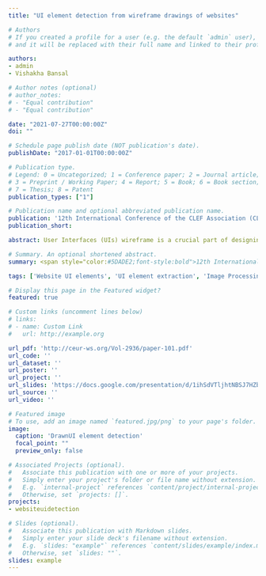 ```yaml
---
title: "UI element detection from wireframe drawings of websites"

# Authors
# If you created a profile for a user (e.g. the default `admin` user), write the username (folder name) here 
# and it will be replaced with their full name and linked to their profile.

authors:
- admin
- Vishakha Bansal

# Author notes (optional)
# author_notes:
# - "Equal contribution"
# - "Equal contribution"

date: "2021-07-27T00:00:00Z"
doi: ""

# Schedule page publish date (NOT publication's date).
publishDate: "2017-01-01T00:00:00Z"

# Publication type.
# Legend: 0 = Uncategorized; 1 = Conference paper; 2 = Journal article;
# 3 = Preprint / Working Paper; 4 = Report; 5 = Book; 6 = Book section;
# 7 = Thesis; 8 = Patent
publication_types: ["1"]

# Publication name and optional abbreviated publication name.
publication: '12th International Conference of the CLEF Association (CLEF 2021) - Bucharest, Romania'
publication_short: 

abstract: User Interfaces (UIs) wireframe is a crucial part of designing front-end of websites and mobile applications. Detection of UI elements such as paragraphs, buttons, images etc. from the wireframes using advanced Artificial Intelligence (AI) algorithms pave the way to automate the process of conversion of wireframes to Hypertext Mark-up Language (HTML) code. In this paper, we have explored different variants of 5th generation of You Only Look Once (YOLOv5) algorithm and post-processing techniques involving tuning of confidence cut-off variable for detection of UI elements. Our final approach comprises of data pre-processing using contrast normalization and conversion to black and white (BW), detection and localization of UI elements using YOLOv5x variant followed by confidence cutoff for selecting final bounding boxes. This approach resulted in Mean Average Precision (mAP) of 0.836 on the test data.

# Summary. An optional shortened abstract.
summary: <span style="color:#5DADE2;font-style:bold">12th International Conference of the CLEF Association (CLEF 2021) - Bucharest, Romania</span>

tags: ['Website UI elements', 'UI element extraction', 'Image Processing', 'OpenCV', 'Object Detection', 'YOLOv5', 'Confidence Cutoff Variation']

# Display this page in the Featured widget?
featured: true

# Custom links (uncomment lines below)
# links:
# - name: Custom Link
#   url: http://example.org

url_pdf: 'http://ceur-ws.org/Vol-2936/paper-101.pdf'
url_code: ''
url_dataset: ''
url_poster: ''
url_project: ''
url_slides: 'https://docs.google.com/presentation/d/1ihSdVTljhtNBSJ7HZbK8BwW1NHWc6De-'
url_source: ''
url_video: ''

# Featured image
# To use, add an image named `featured.jpg/png` to your page's folder. 
image:
  caption: 'DrawnUI element detection'
  focal_point: ""
  preview_only: false

# Associated Projects (optional).
#   Associate this publication with one or more of your projects.
#   Simply enter your project's folder or file name without extension.
#   E.g. `internal-project` references `content/project/internal-project/index.md`.
#   Otherwise, set `projects: []`.
projects:
- websiteuidetection

# Slides (optional).
#   Associate this publication with Markdown slides.
#   Simply enter your slide deck's filename without extension.
#   E.g. `slides: "example"` references `content/slides/example/index.md`.
#   Otherwise, set `slides: ""`.
slides: example
---
```

